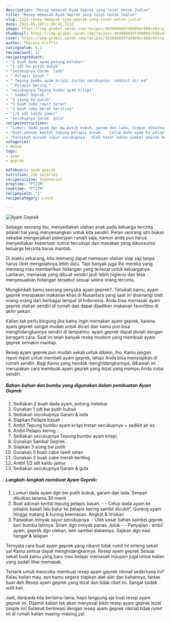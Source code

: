 ```yaml
---
description: "Resep memasak Ayam Geprek yang lezat Untuk Jualan"
title: "Resep memasak Ayam Geprek yang lezat Untuk Jualan"
slug: 1223-resep-memasak-ayam-geprek-yang-lezat-untuk-jualan
date: 2021-05-19T11:49:41.721Z
image: https://img-global.cpcdn.com/recipes/4030880ddfd8889d/680x482cq70/ayam-geprek-foto-resep-utama.jpg
thumbnail: https://img-global.cpcdn.com/recipes/4030880ddfd8889d/680x482cq70/ayam-geprek-foto-resep-utama.jpg
cover: https://img-global.cpcdn.com/recipes/4030880ddfd8889d/680x482cq70/ayam-geprek-foto-resep-utama.jpg
author: Theresa Griffin
ratingvalue: 4.5
reviewcount: 12
recipeingredient:
- "2 buah dada ayam potong melebar"
- "1 sdt bw putih bubuk"
- "secukupnya Garam  lada"
- " Pelapis basah "
- " Tepung bumbu ayam krispi instan secukupnya  sedikit air es"
- " Pelapis kering "
- "secukupnya Tepung bumbu ayam krispi"
- " Sambal Geprek "
- "3 siung bw putih"
- "5 buah cabe rawit setan"
- "2 buah cabe merah keriting"
- "1/2 sdt kaldu jamur"
- "secukupnya Garam  gula"
recipeinstructions:
- "Lumuri dada ayam dgn bw putih bubuk, garam dan lada. Simpan dikulkas selama 30 menit"
- "Buat adonan kental tepung pelapis basah.   Celup dada ayam ke pelapis basah lalu balur ke pelapis kering sambil dicubit&#34;. Goreng ayam hingga matang &amp; kuning keemasan. Angkat &amp; tiriskan"
- "Panaskan minyak sayur secukupnya.  Ulek kasar bahan sambel geprek beri bumbu lainnya. Siram dgn minyak panas. Aduk   Penyajian : ambil ayam, geprek dgn ulekan, beri sambal diatasnya. Sajikan dgn nasi hangat &amp; lalapan"
categories:
- Resep
tags:
- ayam
- geprek

katakunci: ayam geprek 
nutrition: 230 calories
recipecuisine: Indonesian
preptime: "PT23M"
cooktime: "PT37M"
recipeyield: "1"
recipecategory: Lunch

---
```



![Ayam Geprek](https://img-global.cpcdn.com/recipes/4030880ddfd8889d/680x482cq70/ayam-geprek-foto-resep-utama.jpg)

Sebagai seorang ibu, menyediakan olahan enak pada keluarga tercinta adalah hal yang menyenangkan untuk kita sendiri. Peran seorang istri bukan sekadar mengerjakan pekerjaan rumah saja, namun anda pun harus menyediakan keperluan nutrisi tercukupi dan masakan yang dikonsumsi keluarga tercinta harus mantab.

Di waktu  sekarang, kita memang dapat memesan olahan siap saji tanpa harus ribet mengolahnya lebih dulu. Tapi banyak juga lho mereka yang memang mau memberikan hidangan yang terlezat untuk keluarganya. Lantaran, memasak yang dibuat sendiri jauh lebih higienis dan bisa menyesuaikan hidangan tersebut sesuai selera orang tercinta. 



Mungkinkah kamu seorang penyuka ayam geprek?. Tahukah kamu, ayam geprek merupakan makanan khas di Nusantara yang saat ini disenangi oleh orang-orang dari berbagai tempat di Indonesia. Anda bisa memasak ayam geprek olahan sendiri di rumah dan dapat dijadikan makanan favoritmu di akhir pekan.

Kalian tak perlu bingung jika kamu ingin memakan ayam geprek, karena ayam geprek sangat mudah untuk dicari dan kamu pun bisa menghidangkannya sendiri di tempatmu. ayam geprek dapat diolah dengan beragam cara. Saat ini telah banyak resep modern yang membuat ayam geprek semakin mantap.

Resep ayam geprek pun mudah sekali untuk dibikin, lho. Kamu jangan repot-repot untuk membeli ayam geprek, tetapi Anda bisa menyiapkan di rumah sendiri. Bagi Kamu yang hendak menghidangkannya, dibawah ini merupakan cara membuat ayam geprek yang lezat yang mampu Anda coba sendiri.

<!--inarticleads1-->

##### Bahan-bahan dan bumbu yang digunakan dalam pembuatan Ayam Geprek:

1. Sediakan 2 buah dada ayam, potong melebar
1. Gunakan 1 sdt bw putih bubuk
1. Sediakan secukupnya Garam &amp; lada
1. Siapkan  Pelapis basah :
1. Ambil  Tepung bumbu ayam krispi instan secukupnya + sedikit air es
1. Ambil  Pelapis kering :
1. Sediakan secukupnya Tepung bumbu ayam krispi,
1. Gunakan  Sambal Geprek :
1. Siapkan 3 siung bw putih
1. Gunakan 5 buah cabe rawit setan
1. Gunakan 2 buah cabe merah keriting
1. Ambil 1/2 sdt kaldu jamur
1. Sediakan secukupnya Garam &amp; gula




<!--inarticleads2-->

##### Langkah-langkah membuat Ayam Geprek:

1. Lumuri dada ayam dgn bw putih bubuk, garam dan lada. Simpan dikulkas selama 30 menit
1. Buat adonan kental tepung pelapis basah.  -  - Celup dada ayam ke pelapis basah lalu balur ke pelapis kering sambil dicubit&#34;. Goreng ayam hingga matang &amp; kuning keemasan. Angkat &amp; tiriskan
1. Panaskan minyak sayur secukupnya.  - Ulek kasar bahan sambel geprek beri bumbu lainnya. Siram dgn minyak panas. Aduk  -  - Penyajian : ambil ayam, geprek dgn ulekan, beri sambal diatasnya. Sajikan dgn nasi hangat &amp; lalapan




Ternyata cara buat ayam geprek yang nikamt tidak rumit ini enteng sekali ya! Kamu semua dapat menghidangkannya. Resep ayam geprek Sesuai sekali buat kamu yang baru mau belajar memasak maupun juga untuk kalian yang sudah lihai memasak.

Tertarik untuk mencoba membuat resep ayam geprek nikmat sederhana ini? Kalau kalian mau, ayo kamu segera siapkan alat-alat dan bahannya, lantas buat deh Resep ayam geprek yang lezat dan tidak ribet ini. Sangat taidak sulit kan. 

Jadi, daripada kita berlama-lama, hayo langsung aja buat resep ayam geprek ini. Dijamin kalian tak akan menyesal bikin resep ayam geprek lezat simple ini! Selamat berkreasi dengan resep ayam geprek nikmat tidak rumit ini di rumah kalian masing-masing,ya!.

